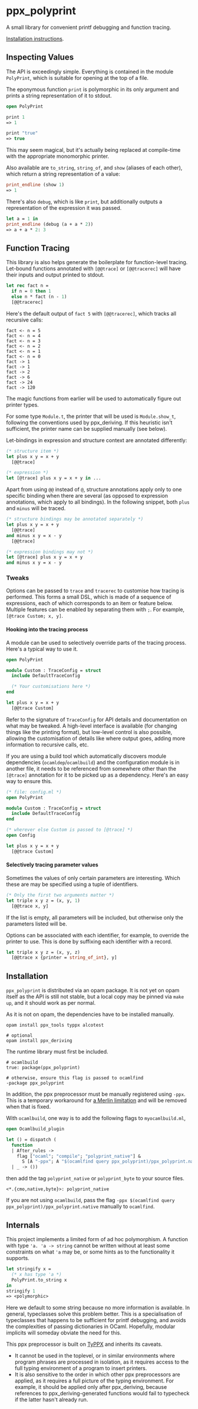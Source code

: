 
# ppx_polyprint

A small library for convenient printf debugging and function tracing.

[Installation instructions](#installation).

## Inspecting Values

The API is exceedingly simple. Everything is contained in the module `PolyPrint`, which is suitable for opening at the top of a file.

The eponymous function `print` is polymorphic in its only argument and prints a string representation of it to stdout.

```ocaml
open PolyPrint

print 1
=> 1

print "true"
=> true
```

This may seem magical, but it's actually being replaced at compile-time with the appropriate monomorphic printer.

Also available are `to_string`, `string_of`, and `show` (aliases of each other), which return a string representation of a value:

```ocaml
print_endline (show 1)
=> 1
```

There's also `debug`, which is like `print`, but additionally outputs a representation of the expression it was passed.

```ocaml
let a = 1 in
print_endline (debug (a + a * 2))
=> a + a * 2: 3
```

## Function Tracing

This library is also helps generate the boilerplate for function-level tracing. Let-bound functions annotated with `[@@trace]` or `[@@tracerec]` will have their inputs and output printed to stdout.

```ocaml
let rec fact n =
  if n = 0 then 1
  else n * fact (n - 1)
  [@@tracerec]
```

Here's the default output of `fact 5` with `[@@tracerec]`, which tracks all recursive calls:

```
fact <- n = 5
fact <- n = 4
fact <- n = 3
fact <- n = 2
fact <- n = 1
fact <- n = 0
fact -> 1
fact -> 1
fact -> 2
fact -> 6
fact -> 24
fact -> 120
```

The magic functions from earlier will be used to automatically figure out printer types.

For some type `Module.t`, the printer that will be used is `Module.show_t`, following the conventions used by ppx_deriving. If this heuristic isn't sufficient, the printer name can be supplied manually (see below).

Let-bindings in expression and structure context are annotated differently:

```ocaml
(* structure item *)
let plus x y = x + y
  [@@trace]

(* expression *)
let [@trace] plus x y = x + y in ...
```

Apart from using `@@` instead of `@`, structure annotations apply only to one specific binding when there are several (as opposed to expression annotations, which apply to all bindings). In the following snippet, both `plus` and `minus` will be traced.

```ocaml
(* structure bindings may be annotated separately *)
let plus x y = x + y
  [@@trace]
and minus x y = x - y
  [@@trace]

(* expression bindings may not *)
let [@trace] plus x y = x + y
and minus x y = x - y
```

### Tweaks

Options can be passed to `trace` and `tracerec` to customise how tracing is performed. This forms a small DSL, which is made of a sequence of expressions, each of which corresponds to an item or feature below. Multiple features can be enabled by separating them with `;`. For example, `[@trace Custom; x, y]`.

#### Hooking into the tracing process

A module can be used to selectively override parts of the tracing process. Here's a typical way to use it.

```ocaml
open PolyPrint

module Custom : TraceConfig = struct
  include DefaultTraceConfig

  (* Your customisations here *)
end

let plus x y = x + y
  [@@trace Custom]
```

Refer to the signature of `TraceConfig` for API details and documentation on what may be tweaked. A high-level interface is available (for changing things like the printing format), but low-level control is also possible, allowing the customisation of details like where output goes, adding more information to recursive calls, etc.

If you are using a build tool which automatically discovers module dependencies (`ocamldep`/`ocamlbuild`) and the configuration module is in another file, it needs to be referenced from somewhere other than the `[@trace]` annotation for it to be picked up as a dependency. Here's an easy way to ensure this.

```ocaml
(* file: config.ml *)
open PolyPrint

module Custom : TraceConfig = struct
  include DefaultTraceConfig
end

(* wherever else Custom is passed to [@trace] *)
open Config

let plus x y = x + y
  [@@trace Custom]
```

#### Selectively tracing parameter values

Sometimes the values of only certain parameters are interesting. Which these are may be specified using a tuple of identifiers.

```ocaml
(* Only the first two arguments matter *)
let triple x y z = (x, y, 1)
  [@@trace x, y]
```

If the list is empty, all parameters will be included, but otherwise only the parameters listed will be.

Options can be associated with each identifier, for example, to override the printer to use. This is done by suffixing each identifier with a record.

```ocaml
let triple x y z = (x, y, z)
  [@@trace x {printer = string_of_int}, y]
```

## Installation

`ppx_polyprint` is distributed via an opam package. It is not yet on opam itself as the API is still not stable, but a local copy may be pinned via `make up`, and it should work as per normal.

As it is not on opam, the dependencies have to be installed manually.

```
opam install ppx_tools typpx alcotest

# optional
opam install ppx_deriving
```

The runtime library must first be included.

```
# ocamlbuild
true: package(ppx_polyprint)

# otherwise, ensure this flag is passed to ocamlfind
-package ppx_polyprint
```

In addition, the ppx preprocessor must be manually registered using `-ppx`. This is a temporary workaround for [a Merlin limitation](https://github.com/the-lambda-church/merlin/issues/483#issuecomment-182274832) and will be removed when that is fixed.

With `ocamlbuild`, one way is to add the following flags to `myocamlbuild.ml`,

```ocaml
open Ocamlbuild_plugin

let () = dispatch (
  function
  | After_rules ->
    flag ["ocaml"; "compile"; "polyprint_native"] &
      S [A "-ppx"; A "$(ocamlfind query ppx_polyprint)/ppx_polyprint.native"]
  | _ -> ())
```

then add the tag `polyprint_native` or `polyprint_byte` to your source files.

```
<*.{cmo,native,byte}>: polyprint_native
```

If you are not using `ocamlbuild`, pass the flag `-ppx $(ocamlfind query ppx_polyprint)/ppx_polyprint.native` manually to `ocamlfind`.

## Internals

This project implements a limited form of ad hoc polymorphism. A function with type `'a. 'a -> string` cannot be written without at least some constraints on what `'a` may be, or some hints as to the functionality it supports.

```ocaml
let stringify x =
  (* x has type 'a *)
  PolyPrint.to_string x
in
stringify 1
=> <polymorphic>
```

Here we default to some string because no more information is available. In general, typeclasses solve this problem better. This is a specialisation of typeclasses that happens to be sufficient for printf debugging, and avoids the complexities of passing dictionaries in OCaml. Hopefully, modular implicits will someday obviate the need for this.

This ppx preprocessor is built on [TyPPX](https://bitbucket.org/camlspotter/typpx) and inherits its caveats.

- It cannot be used in the toplevel, or in similar environments where program phrases are processed in isolation, as it requires access to the full typing environment of a program to insert printers.
- It is also sensitive to the order in which other ppx preprocessors are applied, as it requires a full picture of the typing environment. For example, it should be applied only after ppx_deriving, because references to ppx_deriving-generated functions would fail to typecheck if the latter hasn't already run.

